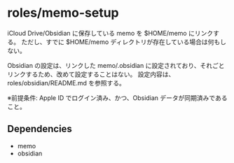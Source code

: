 # roles/memo-setup
iCloud Drive/Obsidian に保存している memo を $HOME/memo にリンクする。
ただし、すでに $HOME/memo ディレクトリが存在している場合は何もしない。

Obsidian の設定は、リンクした memo/.obsidian に設定されており、それごとリンクするため、改めて設定することはない。
設定内容は、roles/obsidian/README.md を参照する。

※前提条件: Apple ID でログイン済み、かつ、Obsidian データが同期済みであること。



## Dependencies
- memo
- obsidian

